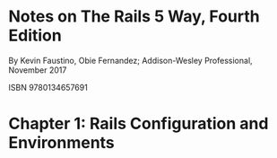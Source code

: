# Notes on The Rails 5 Way, Fourth Edition

By Kevin Faustino, Obie Fernandez; Addison-Wesley Professional, November 2017

ISBN 9780134657691

# Chapter 1: Rails Configuration and Environments


